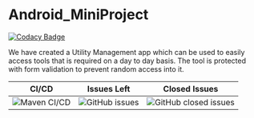 # Android_MiniProject

[![Codacy Badge](https://api.codacy.com/project/badge/Grade/f7ce5ebad1834cd8bb88e03e2ba0b010)](https://app.codacy.com/gh/99002527/Android_MiniProject?utm_source=github.com&utm_medium=referral&utm_content=99002527/Android_MiniProject&utm_campaign=Badge_Grade)


We have created a Utility Management app which can be used to easily access tools that is required on a day to day basis. The tool is protected with form validation to prevent random access into it. 



|CI/CD|Issues Left|Closed Issues|
|-----|------|------|
|![Maven CI/CD](https://github.com/99002527/Android_MiniProject/workflows/Maven%20CI/CD/badge.svg)|![GitHub issues](https://img.shields.io/github/issues/99002527/Android_MiniProject)|![GitHub closed issues](https://img.shields.io/github/issues-closed-raw/99002527/Android_MiniProject)|

